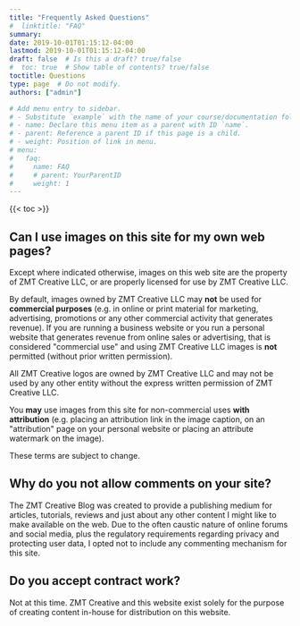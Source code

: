 ```yaml
---
title: "Frequently Asked Questions"
#  linktitle: "FAQ"
summary:
date: 2019-10-01T01:15:12-04:00
lastmod: 2019-10-01T01:15:12-04:00
draft: false  # Is this a draft? true/false
#  toc: true  # Show table of contents? true/false
toctitle: Questions
type: page  # Do not modify.
authors: ["admin"]

# Add menu entry to sidebar.
# - Substitute `example` with the name of your course/documentation folder.
# - name: Declare this menu item as a parent with ID `name`.
# - parent: Reference a parent ID if this page is a child.
# - weight: Position of link in menu.
# menu:
#   faq:
#     name: FAQ
#     # parent: YourParentID
#     weight: 1
---
```


{{< toc >}}

## Can I use images on this site for my own web pages?

Except where indicated otherwise, images on this web site are the property of ZMT Creative LLC, or are properly licensed for use by ZMT Creative LLC.

By default, images owned by ZMT Creative LLC may **not** be used for **commercial purposes** (e.g. in online or print material for marketing, advertising, promotions or any other commercial activity that generates revenue). If you are running a business website or you run a personal website that generates revenue from online sales or advertising, that is considered "commercial use" and using ZMT Creative LLC images is **not** permitted (without prior written permission).

All ZMT Creative logos are owned by ZMT Creative LLC and may not be used by any other entity without the express written permission of ZMT Creative LLC.

You **may** use images from this site for non-commercial uses **with attribution** (e.g. placing an attribution link in the image caption, on an "attribution" page on your personal website or placing an attribute watermark on the image).

These terms are subject to change.

## Why do you not allow comments on your site?

The ZMT Creative Blog was created to provide a publishing medium for articles, tutorials, reviews and just about any other content I might like to make available on the web. Due to the often caustic nature of online forums and social media, plus the regulatory requirements regarding privacy and protecting user data, I opted not to include any commenting mechanism for this site.

<!-- This site **does** have social media links for: -->

## Do you accept contract work?

Not at this time. ZMT Creative and this website exist solely for the purpose of creating content in-house for distribution on this website.





